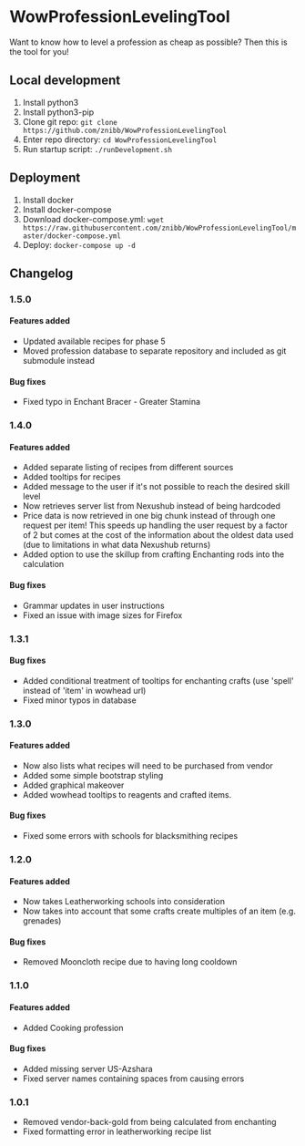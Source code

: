 # WowProfessionLevelingTool

Want to know how to level a profession as cheap as possible? Then this is the tool for you!

## Local development
1. Install python3
1. Install python3-pip
1. Clone git repo: `git clone https://github.com/znibb/WowProfessionLevelingTool`
1. Enter repo directory: `cd WowProfessionLevelingTool`
1. Run startup script: `./runDevelopment.sh`

## Deployment
1. Install docker
1. Install docker-compose
1. Download docker-compose.yml: `wget https://raw.githubusercontent.com/znibb/WowProfessionLevelingTool/master/docker-compose.yml`
1. Deploy: `docker-compose up -d`

## Changelog
### 1.5.0
#### Features added
- Updated available recipes for phase 5
- Moved profession database to separate repository and included as git submodule instead

#### Bug fixes
- Fixed typo in Enchant Bracer - Greater Stamina

### 1.4.0
#### Features added
- Added separate listing of recipes from different sources
- Added tooltips for recipes
- Added message to the user if it's not possible to reach the desired skill level
- Now retrieves server list from Nexushub instead of being hardcoded
- Price data is now retrieved in one big chunk instead of through one request per item! This speeds up handling the user request by a factor of 2 but comes at the cost of the information about the oldest data used (due to limitations in what data Nexushub returns)
- Added option to use the skillup from crafting Enchanting rods into the calculation

#### Bug fixes
- Grammar updates in user instructions
- Fixed an issue with image sizes for Firefox

### 1.3.1
#### Bug fixes
- Added conditional treatment of tooltips for enchanting crafts (use 'spell' instead of 'item' in wowhead url)
- Fixed minor typos in database

### 1.3.0
#### Features added
- Now also lists what recipes will need to be purchased from vendor
- Added some simple bootstrap styling
- Added graphical makeover
- Added wowhead tooltips to reagents and crafted items.

#### Bug fixes
- Fixed some errors with schools for blacksmithing recipes

### 1.2.0
#### Features added
- Now takes Leatherworking schools into consideration
- Now takes into account that some crafts create multiples of an item (e.g. grenades)

#### Bug fixes
- Removed Mooncloth recipe due to having long cooldown

### 1.1.0
#### Features added
- Added Cooking profession

#### Bug fixes
- Added missing server US-Azshara
- Fixed server names containing spaces from causing errors

### 1.0.1
- Removed vendor-back-gold from being calculated from enchanting
- Fixed formatting error in leatherworking recipe list
